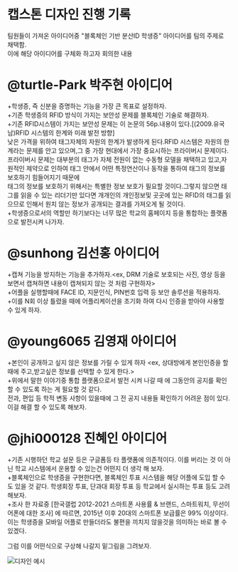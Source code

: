 # 캡스톤 디자인 진행 기록

팀원들이 가져온 아이디어중 "블록체인 기반 분산ID 학생증" 아이디어를 팀의 주제로 채택함.  
이에 해당 아이디어를 구체화 하고자 회의한 내용

@turtle-Park 박주현 아이디어
==============================

  +학생증, 즉 신분을 증명하는 기능을 가장 큰 목표로 설정하자.  
  +기존 학생증의 RFID 방식이 가지는 보안성 문제를 블록체인 기술로 해결하자.  
  +기존 RFID시스템이 가지는 보안성 문제는 이 논문의 56p.내용이 있다.[(2009.유국남)RFID 시스템의 한계와 미래 발전 방향]  
      낮은 가격을 위하여 태그자체의 자원의 한계가 발생하게 된다.RFID 시스템은 자원의 한계라는 문제를 안고 있으며,그 중 가장 현대에서 가장 중요시하는 프라이버시 문제이다.  
      프라이버시 문제는 대부분의 태그가 자체 전원이 없는 수동형 모델을 채택하고 있고,자원적인 제약으로 인하여 태그 안에서 어떤 특정연산이나 동작을 통하여 태그의 정보를 보호하기 힘들어지기 때문에   
      태그의 정보를 보호하기 위해서는 특별한 정보 보호가 필요할 것이다.그렇지 않으면 태그를 읽을 수 있는 리더기만 있다면 개개인의 개인정보및 곳곳에 있는 RFID의 태그를 읽으므로 인해서 원치 않는 정보가 공개되는 결과를 가져오게 될 것이다.  
  +학생증으로서의 역할만 하기보다는 너무 많은 학교의 홈페이지 등을 통합하는 플랫폼으로 발전시켜 나가자.  
  

@sunhong 김선홍 아이디어
========================

  +캡쳐 기능을 방지하는 기능을 추가하자.<ex, DRM 기술로 보호되는 사진, 영상 등을 보면서 캡쳐하면 내용이 캡쳐되지 않는 것 처럼 구현하자>  
  +어플을 실행할때에 FACE ID, 지문인식, PIN번호 입력 등 보안 솔루션을 적용하자.  
  +이를 N회 이상 틀렸을 때에 어플리케이션을 초기화 하여 다시 인증을 받아야 사용할 수 있게 하자.  
  
  
@young6065 김영재 아이디어
========================

  +본인이 공개하고 싶지 않은 정보를 가릴 수 있게 하자 <ex, 상대방에게 본인인증을 할 때에 주고,받고싶은 정보를 선택할 수 있게 한다.>  
  +위에서 말한 이야기중 통합 플랫폼으로서 발전 시켜 나갈 때 에 그동안의 공지를 확인할 수 있도록 하는 게 필요할 것 같다.  
    전과, 편입 등 학적 변동 사항이 있을때에 그 전 공지 내용들 확인하기 어려운 점이 있다. 이걸 해결 할 수 있도록 해보자.  
    
    
    
@jhi000128 진혜인 아이디어
========================

  +기존 시행하던 학교 설문 등은 구글폼등 타 플랫폼에 의존적이다. 이를 버리는 것 이 아닌 학교 시스템에서 운용할 수 있는건 어떤지 더 생각 해 보자.  
  +블록체인으로 학생증을 구현한다면, 블록체인 투표 시스템을 해당 어플에 도입 할 수 도 있을 것 같다. 학생회장 투표, 단과대 회장 투표 등 학교에서 실시하는 투표 등도 고려해보자.  
  +조사 한 자료중 [한국갤럽 2012-2021 스마트폰 사용률 & 브랜드, 스마트워치, 무선이어폰에 대한 조사] 에 따르면, 2015년 이후 20대의 스마트폰 보급률은 99% 이상이다. 이는 학생증을 모바일 어플로 만들더라도 불편을 끼치지 않을것을 의미하는 바로 볼 수 있겠다.  


그럼 이를 어떤식으로 구상해 나갈지 밑그림을 그려보자.  

>>
![디자인 예시](https://user-images.githubusercontent.com/97139377/160725228-23cb01df-23c6-4cfd-a008-83d44bf187a5.png)


